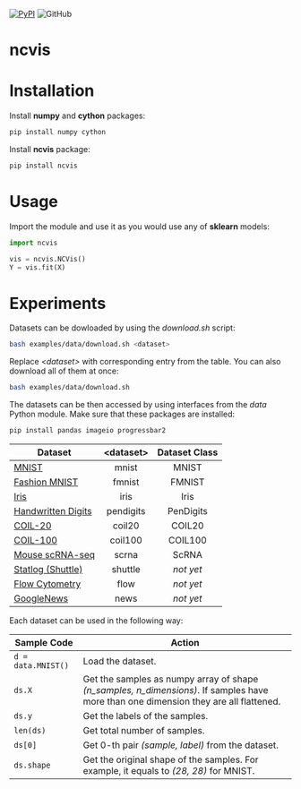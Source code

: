 [![PyPI](https://img.shields.io/pypi/v/ncvis.svg)](https://pypi.python.org/pypi/ncvis/)
![GitHub](https://img.shields.io/github/license/alartum/ncvis.svg)
# ncvis

# Installation

Install **numpy** and **cython** packages:
```bash
pip install numpy cython
```

Install **ncvis** package:
```bash
pip install ncvis
```

# Usage

Import the module and use it as you would use any of **sklearn** models:
```python
import ncvis

vis = ncvis.NCVis()
Y = vis.fit(X)
```

# Experiments

Datasets can be dowloaded by using the *download.sh* script:
```bash
bash examples/data/download.sh <dataset>
```
Replace *\<dataset\>* with corresponding entry from the table. You can also download all of them at once:
```bash
bash examples/data/download.sh
```

 The datasets can be then accessed by using interfaces from the *data* Python module. Make sure that these packages are installed:
 ```bash
 pip install pandas imageio progressbar2
 ```

|Dataset| \<dataset\> | Dataset Class|
|-------|:-----------:|:------:|
|[MNIST](http://yann.lecun.com/exdb/mnist/)|mnist| MNIST|
|[Fashion MNIST](https://github.com/zalandoresearch/fashion-mnist)|fmnist| FMNIST|
|[Iris](https://archive.ics.uci.edu/ml/datasets/Iris)|iris|Iris|
|[Handwritten Digits](https://archive.ics.uci.edu/ml/datasets/optical+recognition+of+handwritten+digits)|pendigits|PenDigits|
|[COIL-20](http://www.cs.columbia.edu/CAVE/software/softlib/coil-20.php)|coil20|COIL20|
|[COIL-100](http://www1.cs.columbia.edu/CAVE/software/softlib/coil-100.php)|coil100|COIL100|
|[Mouse scRNA-seq](https://hemberg-lab.github.io/scRNA.seq.datasets/mouse/brain/)|scrna|ScRNA|
|[Statlog (Shuttle)](https://archive.ics.uci.edu/ml/datasets/Statlog+(Shuttle))|shuttle|*not yet*|
|[Flow Cytometry](https://flowrepository.org/id/FR-FCM-ZZ36)|flow|*not yet*|
|[GoogleNews](https://code.google.com/archive/p/word2vec/)|news|*not yet*|

Each dataset can be used in the following way:

|Sample Code | Action |
|-----|--------|
|```d = data.MNIST()```| Load the dataset.|
|```ds.X```| Get the samples as numpy array of shape *(n_samples, n_dimensions)*. If samples have more than one dimension they are all flattened.|
|```ds.y```| Get the labels of the samples.|
|```len(ds)```| Get total number of samples.|
|```ds[0]```| Get 0-th pair *(sample, label)* from the dataset.|
|```ds.shape```| Get the original shape of the samples. For example, it equals to *(28, 28)* for MNIST. |